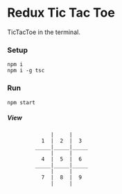 # Redux Tic Tac Toe

TicTacToe in the terminal.

### Setup

    npm i
    npm i -g tsc

### Run

    npm start

##### View

                  |     |
               1  |  2  |  3
             _____|_____|_____
                  |     |
               4  |  5  |  6
             _____|_____|_____
                  |     |
               7  |  8  |  9
                  |     |
